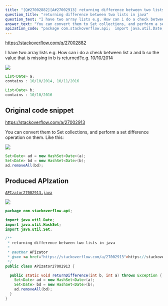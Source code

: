 ```yaml
---
title: "[Q#27002882][A#27002913] returning difference between two lists in java"
question_title: "returning difference between two lists in java"
question_text: "I have two array lists e.g. How can i do a check between list a and b so the value that is missing in b is returned?e.g. 10/10/2014"
answer_text: "You can convert them to Set collections, and perform a set difference operation on them. Like this:"
apization_code: "package com.stackoverflow.api;  import java.util.Date; import java.util.HashSet; import java.util.Set;  /**  * returning difference between two lists in java  *  * @author APIzator  * @see <a href=\"https://stackoverflow.com/a/27002913\">https://stackoverflow.com/a/27002913</a>  */ public class APIzator27002913 {    public static void returnDifference(int b, int a) throws Exception {     Set<Date> ad = new HashSet<Date>(a);     Set<Date> bd = new HashSet<Date>(b);     ad.removeAll(bd);   } }"
---
```


https://stackoverflow.com/q/27002882

I have two array lists e.g.
How can i do a check between list a and b so the value that is missing in b is returned?e.g. 10/10/2014


<div class="code-logo"><img src="/stackoverflow.png" /></div>

```java
List<Date> a;
contains : 10/10/2014, 10/11/2016

List<Date> b;
contains : 10/10/2016
```


## Original code snippet

https://stackoverflow.com/a/27002913

You can convert them to Set collections, and perform a set difference operation on them.
Like this:

<div class="code-logo"><img src="/stackoverflow.png" /></div>

```java
Set<Date> ad = new HashSet<Date>(a);
Set<Date> bd = new HashSet<Date>(b);
ad.removeAll(bd);
```

## Produced APIzation

[`APIzator27002913.java`](https://github.com/blind-papers/apization-temp-data/raw/main/search/APIzator27002913.java)

<div class="code-logo"><img src="/apizator.png" /></div>

```java
package com.stackoverflow.api;

import java.util.Date;
import java.util.HashSet;
import java.util.Set;

/**
 * returning difference between two lists in java
 *
 * @author APIzator
 * @see <a href="https://stackoverflow.com/a/27002913">https://stackoverflow.com/a/27002913</a>
 */
public class APIzator27002913 {

  public static void returnDifference(int b, int a) throws Exception {
    Set<Date> ad = new HashSet<Date>(a);
    Set<Date> bd = new HashSet<Date>(b);
    ad.removeAll(bd);
  }
}

```